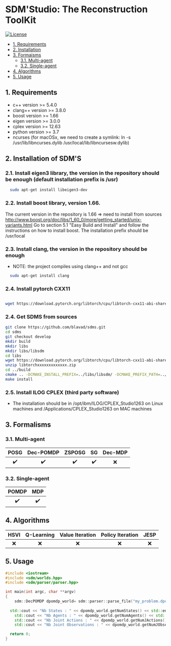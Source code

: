 SDM'Studio: The Reconstruction ToolKit
======================================


<!-- [![Build Status](https://travis-ci.com/hill-a/stable-baselines.svg?branch=master)](https://travis-ci.com/hill-a/stable-baselines) 
[![Documentation Status](https://readthedocs.org/projects/stable-baselines/badge/?version=master)](https://stable-baselines.readthedocs.io/en/master/?badge=master) 
[![Codacy Badge](https://api.codacy.com/project/badge/Grade/3bcb4cd6d76a4270acb16b5fe6dd9efa)](https://www.codacy.com/app/baselines_janitors/stable-baselines?utm_source=github.com&amp;utm_medium=referral&amp;utm_content=hill-a/stable-baselines&amp;utm_campaign=Badge_Grade) 
[![Codacy Badge](https://api.codacy.com/project/badge/Coverage/3bcb4cd6d76a4270acb16b5fe6dd9efa)](https://www.codacy.com/app/baselines_janitors/stable-baselines?utm_source=github.com&utm_medium=referral&utm_content=hill-a/stable-baselines&utm_campaign=Badge_Coverage)

[![GitHub release](https://img.shields.io/github/release/SimonRit/RTK.svg)](https://github.com/SimonRit/RTK/releases/latest) -->
<!-- [![PyPI](https://img.shields.io/pypi/v/itk-rtk.svg)](https://pypi.python.org/pypi/itk-rtk) -->
[![License](https://img.shields.io/badge/License-Apache%202.0-blue.svg)](https://gitlab.inria.fr/jdibango/sdms/-/blob/master/LICENSE)

- [1. Requirements](#1-requirements)
- [2. Installation](#2-installation-of-sdms)
- [3. Formaisms](#3-formalisms)
  - [3.1. Multi-agent](#31-multi-agent)
  - [3.2. Single-agent](#32-single-agent)
- [4. Algorithms](#4-algorithms)
- [5. Usage](#5-usage)


## 1. Requirements
  - c++		    version >= 5.4.0
  - clang++ 	version >= 3.8.0
  - boost 	  version >= 1.66
  - eigen 	  version >= 3.0.0
  - cplex 	  version >= 12.63
  - python    version >= 3.7
  - ncurses (for macOSx, we need to create a symlink: ln -s /usr/lib/libncurses.dylib /usr/local/lib/libncursesw.dylib) 


## 2. Installation of SDM'S

### 2.1. Install eigen3 library, the version in the repository should be enough (default installation prefix is /usr)
```bash
  sudo apt-get install libeigen3-dev
```

### 2.2. Install boost library, version 1.66.

  The current version in the repository is 1.66 => need to install from sources
	http://www.boost.org/doc/libs/1_60_0/more/getting_started/unix-variants.html
	Go to section 5.1 "Easy Build and Install" and follow the instructions on how to install boost.
  The installation prefix should be /usr/local

### 2.3. Install clang, the version in the repository should be enough
   - NOTE: the project compiles using clang++ and not gcc
```bash
  sudo apt-get install clang
```

### 2.4. Install pytorch CXX11 
```bash

wget https://download.pytorch.org/libtorch/cpu/libtorch-cxx11-abi-shared-with-deps-1.7.0%2Bcpu.zip
```

### 2.4. Get SDMS from sources
```bash
git clone https://github.com/blavad/sdms.git
cd sdms
git checkout develop
mkdir build
mkdir libs
mkdir libs/libsdm
cd libs
wget https://download.pytorch.org/libtorch/cpu/libtorch-cxx11-abi-shared-with-deps-1.7.0%2Bcpu.zip
unzip libtorchxxxxxxxxxxxxx.zip
cd ../build
cmake .. -DCMAKE_INSTALL_PREFIX=../libs/libsdm/ -DCMAKE_PREFIX_PATH=../libs/libtorch
make install
```

### 2.5. Install ILOG CPLEX (third party software)
   - The installation should be in /opt/ibm/ILOG/CPLEX_Studio1263 on Linux machines and /Applications/CPLEX_Studio1263 on MAC machines

## 3. Formalisms

### 3.1. Multi-agent
|        POSG        |     Dec-POMDP      |       ZSPOSG       |         SG         | Dec-MDP |
| :----------------: | :----------------: | :----------------: | :----------------: | :-----: |
| :heavy_check_mark: | :heavy_check_mark: | :heavy_check_mark: | :heavy_check_mark: |   :x:   |


### 3.2. Single-agent
|       POMDP        |        MDP         |
| :----------------: | :----------------: |
| :heavy_check_mark: | :heavy_check_mark: |

## 4. Algorithms

| HSVI  | Q-Learning | Value Iteration | Policy Iteration | JESP  |
| :---: | :--------: | :-------------: | :--------------: | :---: |
|  :x:  |    :x:     |       :x:       |       :x:        |  :x:  |


## 5. Usage

```cpp
#include <iostream>
#include <sdm/worlds.hpp>
#include <sdm/parser/parser.hpp>

int main(int argc, char **argv)
{
	sdm::DecPOMDP dpomdp_world= sdm::parser::parse_file("my_problem.dpomdp");
  
  std::cout << "Nb States : " << dpomdp_world.getNumStates() << std::endl;
	std::cout << "Nb Agents : " << dpomdp_world.getNumAgents() << std::endl;
	std::cout << "Nb Joint Actions : " << dpomdp_world.getNumJActions() << std::endl;
	std::cout << "Nb Joint Observations : " << dpomdp_world.getNumJObservations() << std::endl;

  return 0;
}
```
